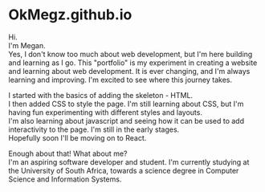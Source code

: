 # OkMegz.github.io

Hi.  
I'm Megan.  
Yes, I don't know too much about web development, but I'm here building and learning as I go. This "portfolio" is my experiment in creating a website and learning about web development. It is ever changing, and I'm always learning and improving. I'm excited to see where this journey takes.

I started with the basics of adding the skeleton - HTML.  
I then added CSS to style the page. I'm still learning about CSS, but I'm having fun experimenting with different styles and layouts.  
I'm also learning about javascript and seeing how it can be used to add interactivity to the page. I'm still in the early stages.  
Hopefully soon I'll be moving on to React.

Enough about that! What about me?  
I'm an aspiring software developer and student. I'm currently studying at the University of South Africa, towards a science degree in Computer Science and Information Systems. 
